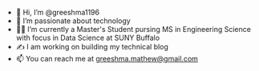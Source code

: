- 👋 Hi, I’m @greeshma1196
- 👀 I’m passionate about technology
- :woman_student: I’m currently a Master's Student pursing MS in Engineering Science with focus in Data Science at SUNY Buffalo
- :writing_hand: I am working on building my technical blog
- 📫 You can reach me at greeshma.mathew@gmail.com

<!---
greeshma1196/greeshma1196 is a ✨ special ✨ repository because its `README.md` (this file) appears on your GitHub profile.
You can click the Preview link to take a look at your changes.
--->
